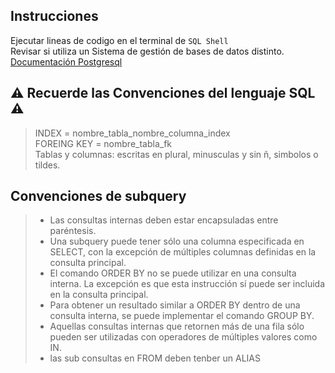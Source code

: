 ## Instrucciones

Ejecutar lineas de codigo en el terminal de `SQL Shell`  
Revisar si utiliza un Sistema de gestión de bases de datos distinto. 
[Documentación Postgresql](https://www.postgresqltutorial.com/)

## ⚠️ Recuerde las Convenciones del lenguaje SQL ⚠️
>      
> INDEX  = nombre_tabla_nombre_columna_index  
> FOREING KEY = nombre_tabla_fk  
> Tablas y columnas: escritas en plural, minusculas y sin ñ, simbolos o tildes.
> 
## Convenciones de subquery
> * Las consultas internas deben estar encapsuladas entre paréntesis.  
> * Una subquery puede tener sólo una columna especificada en SELECT, con la excepción de múltiples columnas definidas en la consulta principal.  
> * El comando ORDER BY no se puede utilizar en una consulta interna. La excepción es que esta instrucción sí puede ser incluida en la consulta principal.  
> * Para obtener un resultado similar a ORDER BY dentro de una consulta interna, se puede implementar el comando GROUP BY.  
> * Aquellas consultas internas que retornen más de una fila sólo pueden ser utilizadas con operadores de múltiples valores como IN.  
> * las sub consultas en FROM deben tenber un ALIAS
